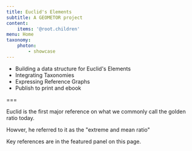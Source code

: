 ```yaml
---
title: Euclid's Elements
subtitle: A GEOMETOR project
content:
    items: '@root.children'
menu: Home
taxonomy:
    photon:
        - showcase
---
```


- Building a data structure for Euclid's Elements
- Integrating Taxonomies
- Expressing Reference Graphs
- Publish to print and ebook

===

Euclid is the first major reference on what we commonly call the golden ratio today.

Howver, he referred to it as the "extreme and mean ratio"

Key references are in the featured panel on this page. 

